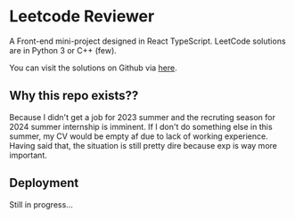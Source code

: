 # Leetcode Reviewer
A Front-end mini-project designed in React TypeScript. LeetCode solutions are in Python 3 or C++ (few).

You can visit the solutions on Github via [here](https://github.com/LeeHengYu/LeetCodeRevision).

## Why this repo exists??
Because I didn't get a job for 2023 summer and the recruting season for 2024 summer internship is imminent.
If I don't do something else in this summer, my CV would be empty af due to lack of working experience.
Having said that, the situation is still pretty dire because exp is way more important.

## Deployment
Still in progress...
